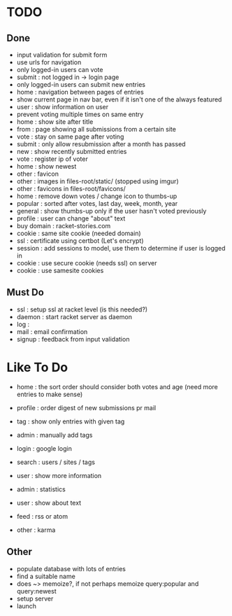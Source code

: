 # TODO

## Done

+ input validation for submit form
+ use urls for navigation
+ only logged-in users can vote
+ submit  : not logged in -> login page
+ only logged-in users can submit new entries
+ home    : navigation between pages of entries
+ show current page in nav bar, even if it isn't one of the always featured
+ user    : show information on user
+ prevent voting multiple times on same entry
+ home    : show site after title
+ from    : page showing all submissions from a certain site
+ vote    : stay on same page after voting
+ submit  : only allow resubmission after a month has passed
+ new     : show recently submitted entries
+ vote    : register ip of voter
+ home    : show newest
+ other   : favicon
+ other   : images   in files-root/static/     (stopped using imgur)
+ other   : favicons in files-root/favicons/ 
+ home    : remove down votes / change icon to thumbs-up
+ popular : sorted after votes, last day, week, month, year
+ general : show thumbs-up only if the user hasn't voted previously
+ profile : user can change "about" text
+ buy domain : racket-stories.com
+ cookie  : same site cookie (needed domain)
+ ssl     : certificate using certbot (Let's encrypt)
+ session : add sessions to model, use them to determine if user is logged in
+ cookie  : use secure cookie (needs ssl) on server
+ cookie  : use samesite cookies 

## Must Do

- ssl     : setup ssl at racket level (is this needed?)
- daemon  : start racket server as daemon
- log     : 
- mail    : email confirmation
- signup  : feedback from input validation

# Like To Do
- home    : the sort order should consider both votes and age 
            (need more entries to make sense)
- profile : order digest of new submissions pr mail
- tag     : show only entries with given tag
- admin   : manually add tags

- login   : google login
- search  : users / sites / tags
- user    : show more information
- admin   : statistics
- user    : show about text
- feed    : rss or atom 
- other   : karma

## Other

- populate database with lots of entries
- find a suitable name
- does ~> memoize?, if not perhaps memoize query:popular and query:newest
- setup server
- launch



